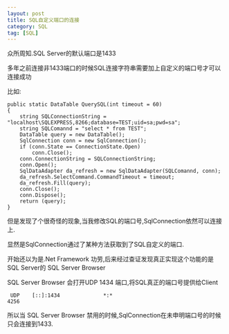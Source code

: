 ```yaml
---
layout: post
title: SQL自定义端口的连接 
category: SQL
tag: [SQL]
---
```


众所周知.SQL Server的默认端口是1433

多年之前连接非1433端口的时候SQL连接字符串需要加上自定义的端口号才可以连接成功

比如: 

    public static DataTable QuerySQL(int timeout = 60)
    {
        string SQLConnectionString = "localhost\SQLEXPRESS,8266;database=TEST;uid=sa;pwd=sa";
        string SQLComannd = "select * from TEST";
        DataTable query = new DataTable();
        SqlConnection conn = new SqlConnection();
        if (conn.State == ConnectionState.Open)
            conn.Close();
        conn.ConnectionString = SQLConnectionString;
        conn.Open();
        SqlDataAdapter da_refresh = new SqlDataAdapter(SQLComannd, conn);
        da_refresh.SelectCommand.CommandTimeout = timeout;
        da_refresh.Fill(query);
        conn.Close();
        conn.Dispose();
        return (query);
    }

但是发现了个很奇怪的现象,当我修改SQL的端口号,SqlConnection依然可以连接上.

显然是SqlConnection通过了某种方法获取到了SQL自定义的端口.

开始还以为是.Net Framework 功劳,后来经过查证发现真正实现这个功能的是SQL Server的 SQL Server Browser

SQL Server Browser 会打开UDP 1434 端口,将SQL真正的端口号提供给Client

     UDP    [::]:1434              *:*                                    4256

所以当 SQL Server Browser 禁用的时候,SqlConnection在未申明端口号的时候只会连接到1433.

